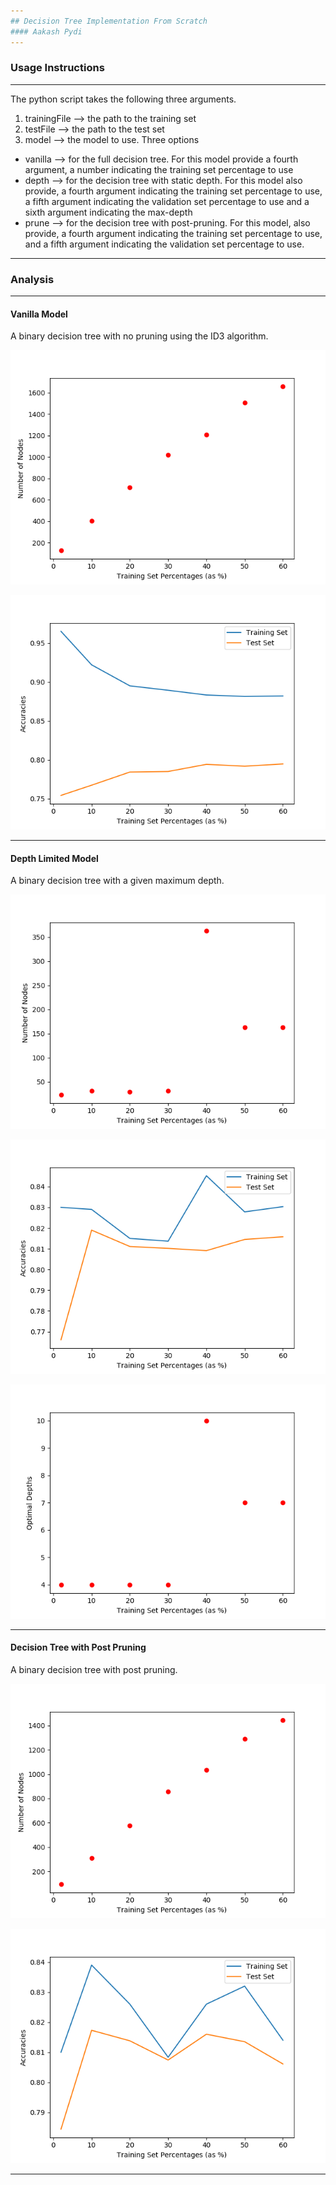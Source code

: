 ```yaml
---
## Decision Tree Implementation From Scratch
#### Aakash Pydi
---
```

### Usage Instructions
---

The python script takes the following three arguments.
1. trainingFile --> the path to the training set
2. testFile --> the path to the test set
3. model --> the model to use. Three options
  * vanilla --> for the full decision tree. For this model provide a fourth argument, a number indicating the training set percentage to use
  * depth --> for the decision tree with static depth. For this model also provide, a fourth argument indicating the training set percentage to use, a fifth argument indicating the validation set percentage to use and a sixth argument indicating the max-depth
  * prune --> for the decision tree with post-pruning. For this model, also provide, a fourth argument indicating the training set percentage to use, and a fifth argument indicating the validation set percentage to use.   

---
### Analysis
---
#### Vanilla Model
A binary decision tree with no pruning using the ID3 algorithm.

![](/images/vanilla_node_count.png)

![](/images/vanilla_accuracies.png)

---

#### Depth Limited Model
A binary decision tree with a given maximum depth.

![](/images/depth_node_count.png)

![](/images/depth_accuracies.png)

![](/images/depth_optimal_depth.png)

---

#### Decision Tree with Post Pruning
A binary decision tree with post pruning.

![](/images/prune_node_count.png)

![](/images/prune_accuracies.png)

---
